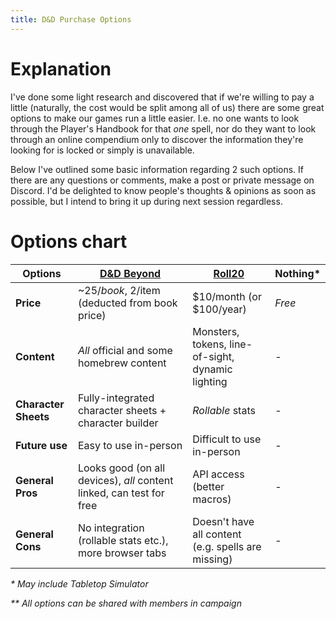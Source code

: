 ```yaml
---
title: D&D Purchase Options
---
```


# Explanation
I've done some light research and discovered that if we're willing to pay a little (naturally, the cost would be split among all of us)
there are some great options to make our games run a little easier. I.e. no one wants to look through the Player's Handbook for that *one* spell,
nor do they want to look through an online compendium only to discover the information they're looking for is locked or simply is unavailable.

Below I've outlined some basic information regarding 2 such options. If there are any questions or comments, make a post or private message on Discord.
I'd be delighted to know people's thoughts & opinions as soon as possible, but I intend to bring it up during next session regardless.

# Options chart
| Options | [D&D Beyond](https://www.dndbeyond.com/pricing-details) | [Roll20](https://app.roll20.net/account/supporter) | Nothing* |
|---|---|---|---|
| **Price** | ~$25/book, ~$2/item (deducted from book price) | $10/month (or $100/year) | *Free* |
| **Content** | *All* official and some homebrew content | Monsters, tokens, line-of-sight, dynamic lighting | - |
| **Character Sheets** | Fully-integrated character sheets + character builder | *Rollable* stats | - |
| **Future use** | Easy to use in-person | Difficult to use in-person | - |
| **General Pros** | Looks good (on all devices), *all* content linked, can test for free | API access (better macros) | - |
| **General Cons** | No integration (rollable stats etc.), more browser tabs | Doesn't have all content (e.g. spells are missing) | - |

_* May include Tabletop Simulator_

_** All options can be shared with members in campaign_
